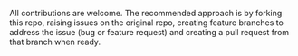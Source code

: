 All contributions are welcome. The recommended approach is by forking this repo, raising issues on the original repo, creating feature branches to address the issue (bug or feature request) and creating a pull request from that branch when ready.
